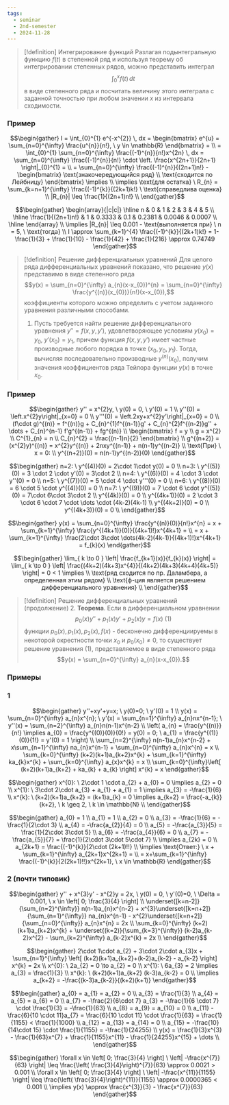 ```yaml
---
tags:
  - seminar
  - 2nd-semester
  - 2024-11-28
---
```


> [!definition] Интегрирование функций
> Разлагая подынтегральную функцию $f(t)$ в степенной ряд и используя теорему об интегрировании степенных рядов, можно представить интеграл
> $$\int_{0}^{x} f(t) \, dt$$
> в виде степенного ряда и посчитать величину этого интеграла с заданной точностью при любом значении $x$ из интервала сходимости.

### Пример

$$\begin{gather}
I = \int_{0}^{1} e^{-x^{2}} \, dx = \begin{bmatrix}
e^{u} = \sum_{n=0}^{\infty} \frac{u^{n}}{n!}, \ y \in \mathbb{R}
\end{bmatrix} = \\
= \int_{0}^{1} \sum_{n=0}^{\infty} \frac{(-1)^{n}}{n!}x^{2n} \, dx = \sum_{n=0}^{\infty} \frac{(-1)^{n}}{n!} \cdot \left. \frac{x^{2n+1}}{2n+1} \right|_{0}^{1} = \\
= \sum_{n=0}^{\infty} \frac{(-1)^{n}}{(2n+1)n!} - \begin{bmatrix}
\text{знакочередующийся ряд} \\
\text{сходится по Лейбницу}
\end{bmatrix} \implies \\
\implies \text{для остатка} \ R_{n} = \sum_{k=n+1}^{\infty} \frac{(-1)^{k}}{(2k+1)k!} \ \text{справедлива оценка} \\
|R_{n}| \leq \frac{1}{(2n+1)n!} \\
\end{gather}$$

$$\begin{gather}
\begin{array}{|c|c|}
\hline n & 0 & 1 & 2 & 3 & 4 & 5 \\
\hline \frac{1}{(2n+1)n!} & 1 & 0.3333 & 0.1 & 0.2381 & 0.0046 & 0.0007 \\
\hline
\end{array} \\
\implies |R_{n}| \leq 0.001 - \text{выполняется при} \ n = 5, \ \text{тогда} \\
I \approx \sum_{k=1}^{4} \frac{(-1)^{k}}{(2k+1)k!} = 1-\frac{1}{3} + \frac{1}{10} - \frac{1}{42} + \frac{1}{216} \approx 0.74749
\end{gather}$$

> [!definition] Решение дифференциальных уравнений
> Для целого ряда дифференциальных уравнений показано, что решение $y(x)$ представимо в виде степенного ряда 
> $$y(x) = \sum_{n=0}^{\infty} a_{n}(x-x_{0})^{n} = \sum_{n=0}^{\infty} \frac{y^{(n)}(x_{0})}{n!}(x-x_{0}),$$
> коэффициенты которого можно определить с учетом заданного уравнения различными способами.
> 1. Пусть требуется найти решение дифференциального уравнения $y'' = f(x,y,y')$, удовлетворяющее условиям $y(x_{0})=y_{0}, \ y'(x_{0}) = y_{1}$, причем функция $f(x,y,y')$ имеет частные производные любого порядка в точке $(x_{0},y_{0},y_{1})$. Тогда, вычисляя последовательно производные $y^{(n)}(x_{0})$, получим значения коэффициентов ряда Тейлора функции $y(x)$ в точке $x_{0}$.

### Пример

$$\begin{gather}
y'' = x^{2}y, \ y(0) = 0, \ y'(0) = 1 \\
y''(0) = \left.x^{2}y\right|_{x=0} = 0 \\
y'''(0) = \left.2xy+x^{2}y'\right|_{x=0} = 0 \\
(f\cdot g)^{(n)} = f^{(n)}g + C_{n}^{1}f^{(n-1)}g' + C_{n}^{2}f^{(n-2)}g'' + \dots + C_{n}^{n-1} f'g^{(n-1)} + fg^{(n)} \\
\begin{bmatrix}
f = y  \\
g = x^{2} \\
C^{1}_{n} = n \\
C_{n}^{2} = \frac{(n-1)n}{2}
\end{bmatrix} \\
g^{(n+2)} = (x^{2}y)^{(n)} = x^{2}y^{(n)} + 2nxy^{(n-1)} + n(n-1)y^{(n-2)} \\
\text{При} \ x = 0: \\
y^{(n+2)}(0) = n(n-1)y^{(n-2)}(0)
\end{gather}$$

$$\begin{gather}
n=2: \ y^{(4)}(0) = 2\cdot 1\cdot y(0) = 0 \\
n=3: \ y^{(5)}(0) = 3 \cdot 2 \cdot y'(0) = 3\cdot 2 \\
n=4: \ y^{(6)}(0) = 4 \cdot 3 \cdot y''(0) = 0 \\
n=5: \ y^{(7)}(0) = 5 \cdot 4 \cdot y'''(0) = 0 \\
n=6: \ y^{(8)}(0) = 6 \cdot 5 \cdot y^{(4)}(0) = 0 \\
n=7: \ y^{(9)}(0) = 7 \cdot 6 \cdot y^{(5)}(0) = 7\cdot 6\cdot 3\cdot 2 \\
y^{(4k)}(0) = 0 \\
y^{(4k+1)}(0) = 2 \cdot 3 \cdot 6 \cdot 7 \cdot \dots \cdot (4k-2)(4k-1) \\
y^{(4k+2)}(0) = 0 \\
y^{(4k+3)}(0) = 0 \\
\end{gather}$$

$$\begin{gather}
y(x) = \sum_{n=0}^{\infty} \frac{y^{(n)}(0)}{n!}x^{n} = x + \sum_{k=1}^{\infty} \frac{y^{(4k+1)}(0)}{(4k+1)!}x^{4k+1} = \\
= x + \sum_{k=1}^{\infty} \frac{2\cdot 3\cdot \dots(4k-2)(4k-1)}{(4k+1)!}x^{4k+1} = f_{k}(x) 
\end{gather}$$

$$\begin{gather}
\lim_{ k \to 0 } \left| \frac{f_{k+1}(x)}{f_{k}(x)} \right| = \lim_{ k \to 0 } \left| \frac{(4k+2)(4k+3)x^{4}}{(4k+2)(4k+3)(4k+4)(4k+5)} \right| = 0 < 1 \implies \\
\text{ряд сходится по пр. Даламбера, а определенная этим рядом} \\
\text{ф-ция является решением дифференциального уравнения} \\
\end{gather}$$

> [!definition] Решение дифференциальных уравнений (продолжение)
> 2. **Теорема**. Если в дифференциальном уравнении
> $$p_{0}(x)y'' + p_{1}(x)y' + p_{2}(x)y = f(x) \ (1)$$
> функции $p_{0}(x), p_{1}(x), p_{2}(x), f(x)$ - бесконечно дифференциируемы в некоторой окрестности точки $x_{0}$ и $p_{0}(x_{0}) \neq 0$, то существует решение уравнения $(1)$, представляемое в виде степенного ряда
> $$y(x) = \sum_{n=0}^{\infty} a_{n}(x-x_{0}).$$

### Примеры

### 1

$$\begin{gather}
y''+xy'+y=x; \ y(0)=0; \ y'(0) = 1 \\
y(x) = \sum_{n=0}^{\infty} a_{n}x^{n}; \ y'(x) = \sum_{n=1}^{\infty} a_{n}nx^{n-1}; \ y''(x) = \sum_{n=2}^{\infty} a_{n}n(n-1)x^{n-2} \\
\left( a_{n} = \frac{y^{(n)}}{n!} \implies a_{0} = \frac{y^{(0)}(0)}{0!} = y(0) = 0; \ a_{1} = \frac{y^{(1)}(0)}{1!} = y'(0) = 1 \right) \\
\sum_{n=2}^{\infty} n(n-1)a_{n}x^{n-2} + x\sum_{n=1}^{\infty} na_{n}x^{n-1} + \sum_{n=0}^{\infty} a_{n}x^{n} = x \\
\sum_{k=0}^{\infty} (k+2)(k+1)a_{k+2}x^{k} + \sum_{k=1}^{\infty} ka_{k}x^{k} + \sum_{k=0}^{\infty} a_{x}x^{k} = x \\
\sum_{k=0}^{\infty}\left[ (k+2)(k+1)a_{k+2} + ka_{k} + a_{k} \right] x^{k} = x
\end{gather}$$

$$\begin{gather}
x^{0}: \ 2\cdot 1 \cdot a_{2} + a_{0} = 0 \implies a_{2} = 0 \\
x^{1}: \ 3\cdot 2\cdot a_{3} + a_{1} + a_{1} = 1 \implies a_{3} = -\frac{1}{6} \\
x^{k}: \ (k+2)(k+1)a_{k+2} = (k+1)a_{k} = 0 \implies a_{k+2} = \frac{-a_{k}}{k+2}, \ k \geq 2, \ k \in \mathbb{N} \\
\end{gather}$$

$$\begin{gather}
a_{0} = 1 \\
a_{1} = 1 \\
a_{2} = 0 \\
a_{3} = -\frac{1}{6} = -\frac{1}{2\cdot 3} \\
a_{4} = -\frac{a_{2}}{4} = 0 \\
a_{5} = -\frac{a_{3}}{5} = \frac{1}{2\cdot 3\cdot 5} \\
a_{6} = -\frac{a_{4}}{6} = 0 \\
a_{7} = -\frac{a_{5}}{7} = \frac{1}{2\cdot 3\cdot 5\cdot 7} \\
\implies a_{2k} = 0 \\
a_{2k+1} = \frac{(-1)^{k}}{2\cdot (2k+1)!!} \\
\implies \text{Ответ:} \ x + \sum_{k=1}^{\infty} a_{2k+1}x^{2k+1} = \\
= x+\sum_{k=1}^{\infty} \frac{(-1)^{k}}{2(2k+1)!!}x^{2k+1}, \ x \in \mathbb{R}
\end{gather}$$

### 2 (почти типовик)

$$\begin{gather}
y'' + x^{3}y' - x^{2}y = 2x, \ y(0) = 0, \ y'(0)=0, \ \Delta = 0.001, \ x \in \left[ 0; \frac{3}{4} \right] \\
\underset{[k=n-2]}{\sum_{n=2}^{\infty}} n(n-1)a_{n}x^{n-2} + x^{3}\underset{[k=n+2]}{\sum_{n=1}^{\infty}} na_{n}x^{n-1} - x^{2}\underset{[k=n+2]}{\sum_{n=0}^{\infty}} a_{n}x^{n} = 2x \\
\sum_{k=0}^{\infty} (k+2)(k+1)a_{k+2}x^{k} + \underset{(k=2)}{\sum_{k=3}^{\infty}} (k-2)a_{k-2}x^{2} - \sum_{k=2}^{\infty} a_{k-2}x^{k} = 2x \\
\end{gather}$$

$$\begin{gather}
2\cdot 1\cdot a_{2} + 3\cdot 2\cdot a_{3}x + \sum_{n=1}^{\infty} \left[ (k+2)(k+1)a_{k+2}+(k-2)a_{k-2} - a_{k-2} \right] x^{k} = 2x \\
x^{0}: \ 2a_{2} = 0 \to a_{2} = 0 \\
x^{1}: \ 6a_{3} = 2 \implies a_{3} = \frac{1}{3} \\
x^{k}: \ (k+2)(k+1)a_{k+2} (k-3)a_{k-2} = 0 \\
\implies a_{k+2} = -\frac{(k-3)a_{k-2}}{(k+2)(k+1)}
\end{gather}$$

$$\begin{gather}
a_{0} = a_{1} = a_{2} = 0 \\
a_{3} = \frac{1}{3} \\
a_{4} = a_{5} = a_{6} = 0 \\
a_{7} = -\frac{2}{6\cdot 7} a_{3} = -\frac{1}{6 \cdot 7} \cdot \frac{1}{3} = -\frac{1}{63} \\
a_{8} = a_{9} = a_{10} = 0 \\ 
a_{11} -\frac{6}{10 \cdot 11}a_{7} = \frac{6}{10 \cdot 11} \cdot \frac{1}{63} = \frac{1}{1155} < \frac{1}{1000} \\
a_{12} = a_{13} = a_{14} = 0 \\
a_{15} = -\frac{10}{14\cdot 15} \cdot \frac{1}{1155} = -\frac{1}{24255} \\
y(x) = \frac{1}{3}x^{3} - \frac{1}{63}x^{7} + \frac{1}{1155}x^{11} - \frac{1}{24255}x^{15} + \dots \\
\end{gather}$$

$$\begin{gather}
\forall x \in \left[ 0; \frac{3}{4} \right] \ \left| -\frac{x^{7}}{63} \right| \leq \frac{\left( \frac{3}{4}\right)^{7}}{63} \approx 0.0021 > 0.001 \\
\forall x \in \left[ 0; \frac{3}{4} \right] \ \left| -\frac{x^{11}}{1155} \right| \leq \frac{\left( \frac{3}{4}\right)^{11}}{1155} \approx 0.0000365 < 0.001 \\
\implies y(x) \approx \frac{x^{3}}{3} - \frac{x^{7}}{63}
\end{gather}$$